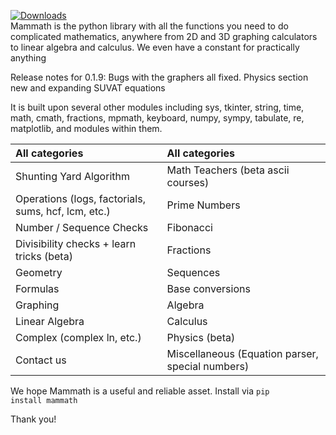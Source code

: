 [![Downloads](https://static.pepy.tech/personalized-badge/mammath?period=total&units=international_system&left_color=grey&right_color=brightgreen&left_text=Mammath%20downloads)](https://pepy.tech/project/mammath)
<br>
Mammath is the python library with all the functions you need to do complicated mathematics, anywhere from 2D and 3D graphing calculators to linear algebra and calculus. We even have a constant for practically anything

Release notes for 0.1.9:
Bugs with the graphers all fixed. 
Physics section new and expanding
SUVAT equations

It is built upon several other modules including sys, tkinter, string, time, math, cmath, fractions, mpmath, keyboard, numpy, sympy, tabulate, re, matplotlib, and modules within them. 

| All categories                                    | All categories    |
| :----------------------------------------------- | :-------------- |
| Shunting Yard Algorithm                          | Math Teachers (beta ascii courses)   |
| Operations (logs, factorials, sums, hcf, lcm, etc.) | Prime Numbers|
| Number / Sequence Checks                         | Fibonacci        |
| Divisibility checks + learn tricks (beta)        | Fractions        |
| Geometry                                         | Sequences        |
| Formulas                                         | Base conversions |
| Graphing                                         | Algebra          |
| Linear Algebra                                   | Calculus         |
| Complex (complex ln, etc.) | Physics (beta)      |
|  Contact us    |  Miscellaneous (Equation parser, special numbers)|


We hope Mammath is a useful and reliable asset. Install via <code>pip install mammath</code>

Thank you!
